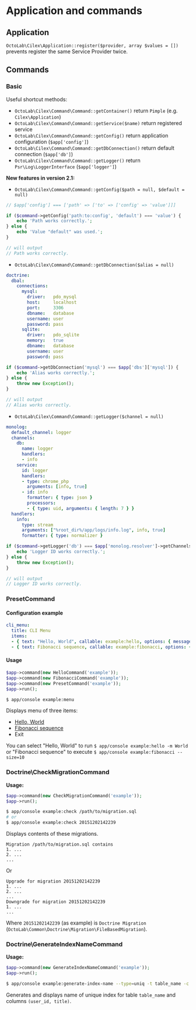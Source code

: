 # Application and commands

## Application

`OctoLab\Cilex\Application::register($provider, array $values = [])` prevents register the same Service Provider twice.

## Commands

### Basic

Useful shortcut methods:

- `OctoLab\Cilex\Command\Command::getContainer()` return `Pimple` (e.g. `Cilex\Application`)
- `OctoLab\Cilex\Command\Command::getService($name)` return registered service
- `OctoLab\Cilex\Command\Command::getConfig()` return application configuration (`$app['config']`)
- `OctoLab\Cilex\Command\Command::getDbConnection()` return default connection (`$app['db']`)
- `OctoLab\Cilex\Command\Command::getLogger()` return `Psr\Log\LoggerInterface` (`$app['logger']`)

__New features in version 2.1:__

- `OctoLab\Cilex\Command\Command::getConfig($path = null, $default = null)`

```php
// $app['config'] === ['path' => ['to' => ['config' => 'value']]]

if ($command->getConfig('path:to:config', 'default') === 'value') {
    echo 'Path works correctly.';
} else {
    echo 'Value "default" was used.';
}

// will output
// Path works correctly.
```

- `OctoLab\Cilex\Command\Command::getDbConnection($alias = null)`

```yml
doctrine:
  dbal:
    connections:
      mysql:
        driver:   pdo_mysql
        host:     localhost
        port:     3306
        dbname:   database
        username: user
        password: pass
      sqlite:
        driver:   pdo_sqlite
        memory:   true
        dbname:   database
        username: user
        password: pass
```

```php
if ($command->getDbConnection('mysql') === $app['dbs']['mysql']) {
    echo 'Alias works correctly.';
} else {
    throw new Exception();
}

// will output
// Alias works correctly.
```

- `OctoLab\Cilex\Command\Command::getLogger($channel = null)`

```yml
monolog:
  default_channel: logger
  channels:
    db:
      name: logger
      handlers:
      - info
    service:
      id: logger
      handlers:
      - type: chrome_php
        arguments: [info, true]
      - id: info
        formatter: { type: json }
        processors:
        - { type: uid, arguments: { length: 7 } }
  handlers:
    info:
      type: stream
      arguments: ["%root_dir%/app/logs/info.log", info, true]
      formatter: { type: normalizer }
```

```php
if ($command->getLogger('db') === $app['monolog.resolver']->getChannels()['db']) {
    echo 'Logger ID works correctly.';
} else {
    throw new Exception();
}

// will output
// Logger ID works correctly.
```

### PresetCommand

#### Configuration example

```yml
cli_menu:
  title: CLI Menu
  items:
  - { text: "Hello, World", callable: example:hello, options: { message: World } }
  - { text: Fibonacci sequence, callable: example:fibonacci, options: { size: 10 } }
```

#### Usage

```php
$app->command(new HelloCommand('example'));
$app->command(new FibonacciCommand('example'));
$app->command(new PresetCommand('example'));
$app->run();
```

```bash
$ app/console example:menu
```

Displays menu of three items:

- [Hello, World](/tests/Command/Mock/HelloCommand.php)
- [Fibonacci sequence](/tests/Command/Mock/FibonacciCommand.php)
- Exit

You can select "Hello, World" to run `$ app/console example:hello -m World`
or "Fibonacci sequence" to execute `$ app/console example:fibonacci --size=10`

### Doctrine\CheckMigrationCommand

__Usage:__

```php
$app->command(new CheckMigrationCommand('example'));
$app->run();
```

```bash
$ app/console example:check /path/to/migration.sql
# or
$ app/console example:check 20151202142239
```

Displays contents of these migrations.

```
Migration /path/to/migration.sql contains
1. ...
2. ...
...
```

Or

```
Upgrade for migration 20151202142239
1. ...
2. ...
...
Downgrade for migration 20151202142239
1. ...
...
```

Where `20151202142239` (as example) is `Doctrine Migration` (`OctoLab\Common\Doctrine\Migration\FileBasedMigration`).

### Doctrine\GenerateIndexNameCommand

__Usage:__

```php
$app->command(new GenerateIndexNameCommand('example'));
$app->run();
```

```bash
$ app/console example:generate-index-name --type=uniq -t table_name -c user_id,title
```

Generates and displays name of unique index for table `table_name` and columns `(user_id, title)`.
